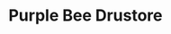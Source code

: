 ---
title: "Purple Bee Drustore"
url: /santa-monica-subdivision-subic-zambales/purple-bee-drustore/
shop: chemist
---